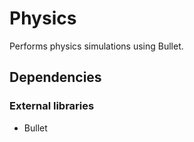 # Physics
Performs physics simulations using Bullet.

## Dependencies
### External libraries
- Bullet
